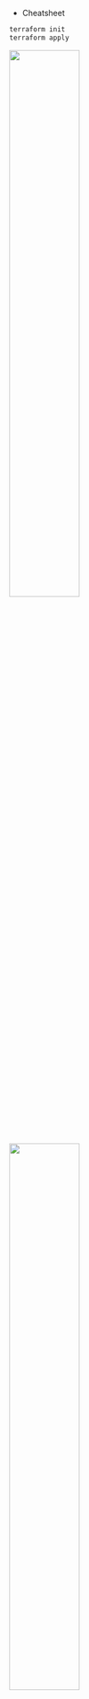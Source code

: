 * Cheatsheet
```bash
terraform init
terraform apply
```
<img src="https://github.com/tonus-sebastian/eks-aws/assets/52061104/2f0ee42b-4efa-4314-acfa-5423d4490da9" width=50% height=50%>
<img src="https://github.com/tonus-sebastian/eks-aws/assets/52061104/678bf4a7-8deb-47e3-9383-4cd5b2aebef1" width=50% height=50%>
<img src="https://github.com/tonus-sebastian/eks-aws/assets/52061104/d1d91d90-81ce-4329-ba0a-5ad7d49b6de5" width=50% height=50%>
<img src="https://github.com/tonus-sebastian/eks-aws/assets/52061104/13a19bad-1eab-42bd-8ea1-74df7f0320c6" width=50% height=50%>

```bash
terraform destroy
```

